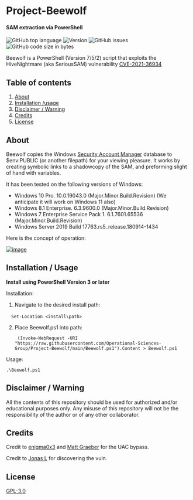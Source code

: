 # Project-Beewolf
#### SAM extraction via PowerShell
![GitHub top language](https://img.shields.io/github/languages/top/Operational-Sciences-Group/Project-Beewolf?label=PowerShell&logo=powershell&style=plastic)
![Version](https://img.shields.io/badge/Version-1.0-sucess?style=plastic)
![GitHub issues](https://img.shields.io/github/issues/Operational-Sciences-Group/Project-Beewolf?logo=Github&style=plastic)
![GitHub code size in bytes](https://img.shields.io/github/languages/code-size/Operational-Sciences-Group/Project-Beewolf?style=plastic)


Beewolf is a PowerShell (Version 7/5/2) script that exploits the HiveNightmare (aka SeriousSAM) vulnerability [CVE-2021-36934](https://msrc.microsoft.com/update-guide/en-US/vulnerability/CVE-2021-36934)

## Table of contents

1. [About](https://github.com/Operational-Sciences-Group/Project-Beewolf#about)
2. [Installation /usage](https://github.com/Operational-Sciences-Group/Project-Beewolf#installation--usage)
3. [Disclaimer / Warning](https://github.com/Operational-Sciences-Group/Project-Beewolf#disclaimer--warning)
4. [Credits](https://github.com/Operational-Sciences-Group/Project-Beewolf#credits)
5. [License](https://github.com/Operational-Sciences-Group/Project-Beewolf#license)

## About

Beewolf copies the Windows [Security Account Manager](https://docs.microsoft.com/en-us/previous-versions/windows/it-pro/windows-server-2003/cc756748(v=ws.10)?redirectedfrom=MSDN) database to $env:PUBLIC (or another filepath) for your viewing pleasure. It works by creating symbolic links to a shadowcopy of the SAM, and preforming slight of hand with variables.

It has been tested on the following versions of Windows:
- Windows 10 Pro.    10.0.19043.0 (Major.Minor.Build.Revision) (We anticipate it will work on Windows 11 also)
- Windows 8.1 Enterprise.    6.3.9600.0 (Major.Minor.Build.Revision)
- Windows 7 Enterprise Service Pack 1.   6.1.7601.65536 (Major.Minor.Build.Revision)
- Windows Server 2019 Build 17763.rs5_release.180914-1434

Here is the concept of operation:

<a href="https://ibb.co/rGZCdZH"><img src="https://i.ibb.co/4Zj61jp/image.jpg" alt="image" border="0"></a>

## Installation / Usage

**Install using PowerShell Version 3 or later**

Installation:

1. Navigate to the desired install path:

&emsp;```Set-Location <install\path>```

2. Place Beewolf.ps1 into path:

        (Invoke-WebRequest -URI "https://raw.githubusercontent.com/Operational-Sciences-Group/Project-Beewolf/main/Beewolf.ps1").Content > Beewolf.ps1

Usage:

```.\Beewolf.ps1```


## Disclaimer / Warning
All the contents of this repository should be used for authorized and/or educational purposes only. Any misuse of this repository will not be the responsibility of the author or of any other collaborator.

## Credits

Credit to [enigma0x3](https://web.archive.org/web/20210924173309/https://enigma0x3.net/2016/07/22/bypassing-uac-on-windows-10-using-disk-cleanup/) and [Matt Graeber](https://twitter.com/mattifestation) for the UAC bypass.

Credit to [Jonas L](https://web.archive.org/web/20210822093858/https://twitter.com/jonasLyk/status/1417205166172950531) for discovering the vuln.
## License
[GPL-3.0](https://github.com/Operational-Sciences-Group/Project-Beewolf/blob/main/LICENSE)
